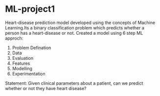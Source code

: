 # ML-project1
Heart-disease prediction model developed using the concepts of Machine Learning.Its a binary classification problem which predicts whether a person has a heart-disease or not.
Created a model using 6 step ML approch:
1. Problem Defination
2. Data
3. Evaluation
4. Features
5. Modelling
6. Experimentation

Statement:
Given clinical parameters about a patient, can we predict whether or not they have heart disease?

